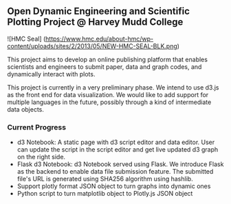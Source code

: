 ## Open Dynamic Engineering and Scientific Plotting Project @ Harvey Mudd College

![HMC Seal]
(https://www.hmc.edu/about-hmc/wp-content/uploads/sites/2/2013/05/NEW-HMC-SEAL-BLK.png)

This project aims to develop an online publishing platform that enables scientists and engineers to submit paper, data and graph codes, and dynamically interact with plots.

This project is currently in a very preliminary phase. We intend to use d3.js as the front end for data visualization. We would like to add support for multiple languages in the future, possibly through a kind of intermediate data objects.

### Current Progress
- d3 Notebook: A static page with d3 script editor and data editor. User can update the script in the script editor and get live updated d3 graph on the right side.
- Flask d3 Notebook: d3 Notebook served using Flask. We introduce Flask as the backend to enable data file submission feature. The submitted file's URL is generated using SHA256 algorithm using hashlib.
- Support plotly format JSON object to turn graphs into dynamic ones
- Python script to turn matplotlib object to Plotly.js JSON object
